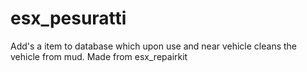 # esx_pesuratti
Add's a item to database which upon use and near vehicle cleans the vehicle from mud. Made from esx_repairkit
